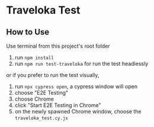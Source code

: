 # Traveloka Test

## How to Use
Use terminal from this project's root folder
1. run `npm install`
2. run `npm run test-traveloka` for run the test headlessly

or if you prefer to run the test visually,

1. run `npx cypress open`, a cypress window will open
2. choose "E2E Testing"
3. choose Chrome
4. click "Start E2E Testing in Chrome"
5. on the newly spawned Chrome window, choose the `traveloka_test.cy.js`
